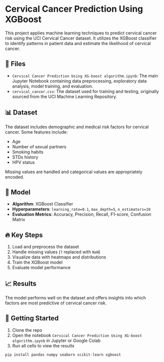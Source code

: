 # Cervical Cancer Prediction Using XGBoost

This project applies machine learning techniques to predict cervical cancer risk using the UCI Cervical Cancer dataset. It utilizes the XGBoost classifier to identify patterns in patient data and estimate the likelihood of cervical cancer.

## 📁 Files

- `Cervical Cancer Prediction Using XG-boost algorithm.ipynb`: The main Jupyter Notebook containing data preprocessing, exploratory data analysis, model training, and evaluation.
- `cervical_cancer.csv`: The dataset used for training and testing, originally sourced from the UCI Machine Learning Repository.

## 📊 Dataset

The dataset includes demographic and medical risk factors for cervical cancer. Some features include:
- Age  
- Number of sexual partners  
- Smoking habits  
- STDs history  
- HPV status  

Missing values are handled and categorical values are appropriately encoded.

## 🧠 Model

- **Algorithm**: XGBoost Classifier  
- **Hyperparameters**: `learning_rate=0.1`, `max_depth=5`, `n_estimators=10`  
- **Evaluation Metrics**: Accuracy, Precision, Recall, F1-score, Confusion Matrix  

## 🔥 Key Steps

1. Load and preprocess the dataset
2. Handle missing values (`?` replaced with `NaN`)
3. Visualize data with heatmaps and distributions
4. Train the XGBoost model
5. Evaluate model performance

## 📈 Results

The model performs well on the dataset and offers insights into which factors are most predictive of cervical cancer risk.

## 🚀 Getting Started

1. Clone the repo
2. Open the notebook `Cervical Cancer Prediction Using XG-boost algorithm.ipynb` in Jupyter or Google Colab
3. Run all cells to view the results

```bash
pip install pandas numpy seaborn scikit-learn xgboost
